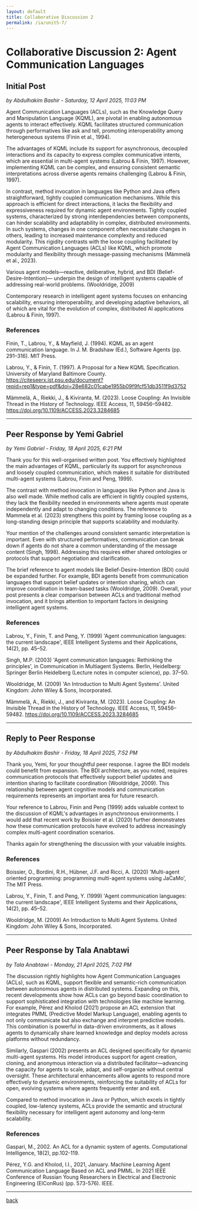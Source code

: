 ```yaml
---
layout: default
title: Collaborative Discussion 2
permalink: /ia/unit5-7/
---
```


# Collaborative Discussion 2: Agent Communication Languages

## Initial Post

_by Abdulhakim Bashir - Saturday, 12 April 2025, 11:03 PM_

Agent Communication Languages (ACLs), such as the Knowledge Query and Manipulation Language (KQML), are pivotal in enabling autonomous agents to interact effectively. KQML facilitates structured communication through performatives like ask and tell, promoting interoperability among heterogeneous systems (Finin et al., 1994).

The advantages of KQML include its support for asynchronous, decoupled interactions and its capacity to express complex communicative intents, which are essential in multi-agent systems (Labrou & Finin, 1997). However, implementing KQML can be complex, and ensuring consistent semantic interpretations across diverse agents remains challenging (Labrou & Finin, 1997).

In contrast, method invocation in languages like Python and Java offers straightforward, tightly coupled communication mechanisms. While this approach is efficient for direct interactions, it lacks the flexibility and expressiveness required for dynamic agent environments. Tightly coupled systems, characterized by strong interdependencies between components, can hinder scalability and adaptability in complex, distributed environments. In such systems, changes in one component often necessitate changes in others, leading to increased maintenance complexity and reduced modularity. This rigidity contrasts with the loose coupling facilitated by Agent Communication Languages (ACLs) like KQML, which promote modularity and flexibility through message-passing mechanisms (Mämmelä et al., 2023).

Various agent models—reactive, deliberative, hybrid, and BDI (Belief-Desire-Intention)— underpin the design of intelligent systems capable of addressing real-world problems. (Wooldridge, 2009)

Contemporary research in intelligent agent systems focuses on enhancing scalability, ensuring interoperability, and developing adaptive behaviors, all of which are vital for the evolution of complex, distributed AI applications (Labrou & Finin, 1997).

### References

Finin, T., Labrou, Y., & Mayfield, J. (1994). KQML as an agent communication language. In J. M. Bradshaw (Ed.), Software Agents (pp. 291–316). MIT Press.

Labrou, Y., & Finin, T. (1997). A Proposal for a New KQML Specification. University of Maryland Baltimore County. https://citeseerx.ist.psu.edu/document?repid=rep1&type=pdf&doi=28e682c01cabe1955b09f9fcf51db3511f9d3752

Mämmelä, A., Riekki, J., & Kiviranta, M. (2023). Loose Coupling: An Invisible Thread in the History of Technology. IEEE Access, 11, 59456–59482. https://doi.org/10.1109/ACCESS.2023.3284685

---

## Peer Response by Yemi Gabriel

_by Yemi Gabriel - Friday, 18 April 2025, 6:21 PM_

Thank you for this well-organised written post. You effectively highlighted the main advantages of KQML, particularly its support for asynchronous and loosely coupled communication, which makes it suitable for distributed multi-agent systems (Labrou, Finin and Peng, 1999).

The contrast with method invocation in languages like Python and Java is also well made. While method calls are efficient in tightly coupled systems, they lack the flexibility needed in environments where agents must operate independently and adapt to changing conditions. The reference to Mammela et al. (2023) strengthens this point by framing loose coupling as a long-standing design principle that supports scalability and modularity.

Your mention of the challenges around consistent semantic interpretation is important. Even with structured performatives, communication can break down if agents do not share a common understanding of the message content (Singh, 1998). Addressing this requires either shared ontologies or protocols that support negotiation and clarification.

The brief reference to agent models like Belief-Desire-Intention (BDI) could be expanded further. For example, BDI agents benefit from communication languages that support belief updates or intention sharing, which can improve coordination in team-based tasks (Wooldridge, 2009). Overall, your post presents a clear comparison between ACLs and traditional method invocation, and it brings attention to important factors in designing intelligent agent systems.

### References

Labrou, Y., Finin, T. and Peng, Y. (1999) 'Agent communication languages: the current landscape', IEEE Intelligent Systems and their Applications, 14(2), pp. 45–52.

Singh, M.P. (2003) 'Agent communication languages: Rethinking the principles', in Communication in Multiagent Systems. Berlin, Heidelberg: Springer Berlin Heidelberg (Lecture notes in computer science), pp. 37–50.

Wooldridge, M. (2009) 'An Introduction to Multi Agent Systems'. United Kingdom: John Wiley & Sons, Incorporated.

Mämmelä, A., Riekki, J., and Kiviranta, M. (2023). Loose Coupling: An Invisible Thread in the History of Technology. IEEE Access, 11, 59456–59482. https://doi.org/10.1109/ACCESS.2023.3284685

---

## Reply to Peer Response

_by Abdulhakim Bashir - Friday, 18 April 2025, 7:52 PM_

Thank you, Yemi, for your thoughtful peer response. I agree the BDI models could benefit from expansion. The BDI architecture, as you noted, requires communication protocols that effectively support belief updates and intention sharing to facilitate coordination (Wooldridge, 2009). This relationship between agent cognitive models and communication requirements represents an important area for future research.

Your reference to Labrou, Finin and Peng (1999) adds valuable context to the discussion of KQML's advantages in asynchronous environments. I would add that recent work by Boissier et al. (2020) further demonstrates how these communication protocols have evolved to address increasingly complex multi-agent coordination scenarios.

Thanks again for strengthening the discussion with your valuable insights.

### References

Boissier, O., Bordini, R.H., Hübner, J.F. and Ricci, A. (2020) 'Multi-agent oriented programming: programming multi-agent systems using JaCaMo', The MIT Press.

Labrou, Y., Finin, T. and Peng, Y. (1999) 'Agent communication languages: the current landscape', IEEE Intelligent Systems and their Applications, 14(2), pp. 45–52.

Wooldridge, M. (2009) An Introduction to Multi Agent Systems. United Kingdom: John Wiley & Sons, Incorporated.

---

## Peer Response by Tala Anabtawi

_by Tala Anabtawi - Monday, 21 April 2025, 7:02 PM_

The discussion rightly highlights how Agent Communication Languages (ACLs), such as KQML, support flexible and semantic-rich communication between autonomous agents in distributed systems. Expanding on this, recent developments show how ACLs can go beyond basic coordination to support sophisticated integration with technologies like machine learning. For example, Pérez and Kholod (2021) propose an ACL extension that integrates PMML (Predictive Model Markup Language), enabling agents to not only communicate but also exchange and interpret predictive models. This combination is powerful in data-driven environments, as it allows agents to dynamically share learned knowledge and deploy models across platforms without redundancy.

Similarly, Gaspari (2002) presents an ACL designed specifically for dynamic multi-agent systems. His model introduces support for agent creation, cloning, and anonymous interaction via a distributed facilitator—advancing the capacity for agents to scale, adapt, and self-organize without central oversight. These architectural enhancements allow agents to respond more effectively to dynamic environments, reinforcing the suitability of ACLs for open, evolving systems where agents frequently enter and exit.

Compared to method invocation in Java or Python, which excels in tightly coupled, low-latency systems, ACLs provide the semantic and structural flexibility necessary for intelligent agent autonomy and long-term scalability.

### References

Gaspari, M., 2002. An ACL for a dynamic system of agents. Computational Intelligence, 18(2), pp.102-119.

Pérez, Y.G. and Kholod, I.I., 2021, January. Machine Learning Agent Communication Language Based on ACL and PMML. In 2021 IEEE Conference of Russian Young Researchers in Electrical and Electronic Engineering (ElConRus) (pp. 573-576). IEEE.

---

[back](../../ia/)
